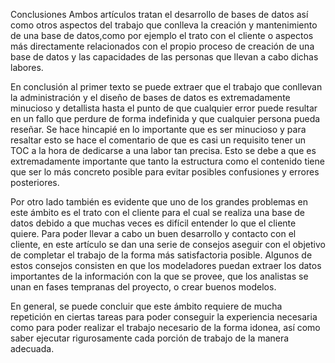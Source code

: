 Conclusiones
Ambos artículos tratan el desarrollo de bases de datos así como otros aspectos del trabajo que conlleva la creación y mantenimiento de una base de datos,como por ejemplo el trato con el cliente o aspectos más directamente relacionados con el propio proceso de creación de una base de datos y las capacidades de las personas que llevan a cabo dichas labores.

En conclusión al primer texto se puede extraer que el trabajo que conllevan la administración y el diseño de bases de datos es extremadamente minucioso y detallista hasta el punto de que cualquier error puede resultar en un fallo que perdure de forma indefinida y que cualquier persona pueda reseñar. Se hace hincapié en lo importante que es ser minucioso y para resaltar esto se hace el comentario de que es casi un requisito tener un TOC a la hora de dedicarse a una labor tan precisa. Esto se debe a que es extremadamente importante que tanto la estructura como el contenido tiene que ser lo más concreto posible para evitar posibles confusiones y errores posteriores.

Por otro lado también es evidente que uno de los grandes problemas en este ámbito es el trato con el cliente para el cual se realiza una base de datos debido a que muchas veces es difícil entender lo que el cliente quiere. Para poder llevar a cabo un buen desarrollo y contacto con el cliente, en este artículo se dan una serie de consejos aseguir con el objetivo de completar el trabajo de la forma más satisfactoria posible. Algunos de estos consejos consisten en que los modeladores puedan extraer los datos importantes de la información con la que se provee, que los analistas se unan en fases tempranas del proyecto, o crear buenos modelos.

En general, se puede concluir que este ámbito requiere de mucha repetición en ciertas tareas para poder conseguir la experiencia necesaria como para poder realizar el trabajo necesario de la forma idonea, así como saber ejecutar rigurosamente cada porción de trabajo de la manera adecuada.
